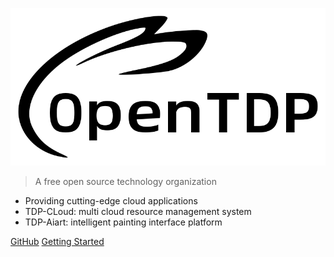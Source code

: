 ![logo](/static/logo.svg)

> A free open source technology organization

- Providing cutting-edge cloud applications
- TDP-CLoud: multi cloud resource management system
- TDP-Aiart: intelligent painting interface platform

[GitHub](https://github.com/open-tdp)
[Getting Started](#土豆片开源)
